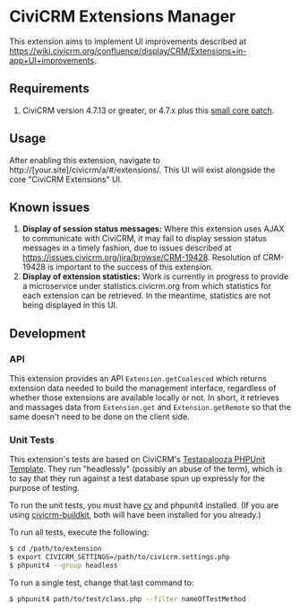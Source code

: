 # CiviCRM Extensions Manager

This extension aims to implement UI improvements described at
<https://wiki.civicrm.org/confluence/display/CRM/Extensions+in-app+UI+improvements>.


## Requirements

1. CiviCRM version 4.7.13 or greater, or 4.7.x plus this [small core patch](https://github.com/civicrm/civicrm-core/pull/9141).

## Usage

After enabling this extension, navigate to http://[your.site]/civicrm/a/#/extensions/.
This UI will exist alongside the core "CiviCRM Extensions" UI.

## Known issues

1. **Display of session status messages:**  Where this extension uses AJAX to
communicate with CiviCRM, it may fail to display session status messages in a
timely fashion, due to issues described at
<https://issues.civicrm.org/jira/browse/CRM-19428>. Resolution of CRM-19428 is
important to the success of this extension.
2. **Display of extension statistics:**  Work is currently in progress to provide
a microservice under statistics.civicrm.org from which statistics for each
extension can be retrieved. In the meantime, statistics are not being displayed
in this UI.

## Development

### API

This extension provides an API `Extension.getCoalesced` which returns extension
data needed to build the management interface, regardless of whether those
extensions are available locally or not. In short, it retrieves and massages
data from `Extension.get` and `Extension.getRemote` so that the same doesn't need to
be done on the client side.

### Unit Tests

This extension's tests are based on CiviCRM's [Testapalooza PHPUnit
Template](https://github.com/civicrm/org.civicrm.testapalooza/tree/phpunit).
They run "headlessly" (possibly an abuse of the term), which is to say that they
run against a test database spun up expressly for the purpose of testing.

To run the unit tests, you must have [cv](https://github.com/civicrm/cv) and
phpunit4 installed. (If you are using
[civicrm-buildkit](https://github.com/civicrm/civicrm-buildkit), both will have
been installed for you already.)

To run all tests, execute the following:

```bash
$ cd /path/to/extension
$ export CIVICRM_SETTINGS=/path/to/civicrm.settings.php
$ phpunit4 --group headless
```
To run a single test, change that last command to:

```bash
$ phpunit4 path/to/test/class.php --filter nameOfTestMethod
```
